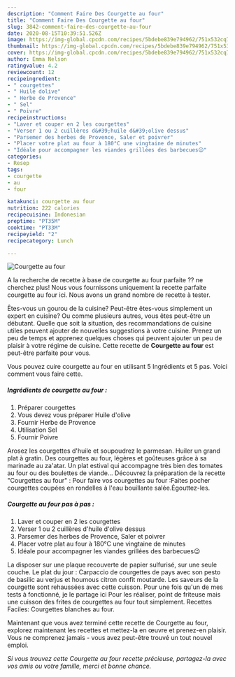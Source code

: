```yaml
---
description: "Comment Faire Des Courgette au four"
title: "Comment Faire Des Courgette au four"
slug: 3842-comment-faire-des-courgette-au-four
date: 2020-08-15T10:39:51.526Z
image: https://img-global.cpcdn.com/recipes/5bdebe839e794962/751x532cq70/courgette-au-four-photo-principale-de-la-recette.jpg
thumbnail: https://img-global.cpcdn.com/recipes/5bdebe839e794962/751x532cq70/courgette-au-four-photo-principale-de-la-recette.jpg
cover: https://img-global.cpcdn.com/recipes/5bdebe839e794962/751x532cq70/courgette-au-four-photo-principale-de-la-recette.jpg
author: Emma Nelson
ratingvalue: 4.2
reviewcount: 12
recipeingredient:
- " courgettes"
- " Huile dolive"
- " Herbe de Provence"
- " Sel"
- " Poivre"
recipeinstructions:
- "Laver et couper en 2 les courgettes"
- "Verser 1 ou 2 cuillères d&#39;huile d&#39;olive dessus"
- "Parsemer des herbes de Provence, Saler et poivrer"
- "Placer votre plat au four à 180°C une vingtaine de minutes"
- "Idéale pour accompagner les viandes grillées des barbecues😉"
categories:
- Resep
tags:
- courgette
- au
- four

katakunci: courgette au four 
nutrition: 222 calories
recipecuisine: Indonesian
preptime: "PT35M"
cooktime: "PT33M"
recipeyield: "2"
recipecategory: Lunch

---
```



![Courgette au four](https://img-global.cpcdn.com/recipes/5bdebe839e794962/751x532cq70/courgette-au-four-photo-principale-de-la-recette.jpg)

A la recherche de recette à base de courgette au four parfaite ?? ne cherchez plus! Nous vous fournissons uniquement la recette parfaite courgette au four ici. Nous avons un grand nombre de recette à tester.

Êtes-vous un gourou de la cuisine? Peut-être êtes-vous simplement un expert en cuisine? Ou comme plusieurs autres, vous êtes peut-être un débutant. Quelle que soit la situation, des recommandations de cuisine utiles peuvent ajouter de nouvelles suggestions à votre cuisine. Prenez un peu de temps et apprenez quelques choses qui peuvent ajouter un peu de plaisir à votre régime de cuisine. Cette recette de <strong> Courgette au four </strong> est peut-être parfaite pour vous.

<!--inarticleads1-->

Vous pouvez cuire courgette au four en utilisant 5 Ingrédients et 5 pas. Voici comment vous faire cette.

##### Ingrédients de courgette au four :

1. Préparer  courgettes
1. Vous devez vous préparer  Huile d&#39;olive
1. Fournir  Herbe de Provence
1. Utilisation  Sel
1. Fournir  Poivre


Arosez les courgettes d&#39;huile et soupoudrez le parmesan. Huiler un grand plat à gratin. Des courgettes au four, légères et goûteuses grâce à sa marinade au za&#39;atar. Un plat estival qui accompagne très bien des tomates au four ou des boulettes de viande… Découvrez la préparation de la recette &#34;Courgettes au four&#34; : Pour faire vos courgettes au four :Faites pocher courgettes coupées en rondelles à l&#39;eau bouillante salée.Égouttez-les. 

<!--inarticleads2-->

##### Courgette au four pas à pas :

1. Laver et couper en 2 les courgettes
1. Verser 1 ou 2 cuillères d&#39;huile d&#39;olive dessus
1. Parsemer des herbes de Provence, Saler et poivrer
1. Placer votre plat au four à 180°C une vingtaine de minutes
1. Idéale pour accompagner les viandes grillées des barbecues😉


La disposer sur une plaque recouverte de papier sulfurisé, sur une seule couche. Le plat du jour : Carpaccio de courgettes de pays avec son pesto de basilic au verjus et houmous citron confit moutarde. Les saveurs de la courgette sont rehaussées avec cette cuisson. Pour une fois qu&#39;un de mes tests à fonctionné, je le partage ici Pour les réaliser, point de friteuse mais une cuisson des frites de courgettes au four tout simplement. Recettes Faciles: Courgettes blanches au four. 

<!--inarticleads1-->

<p>
Maintenant que vous avez terminé cette recette de Courgette au four, explorez maintenant les recettes et mettez-la en œuvre et prenez-en plaisir. Vous ne comprenez jamais - vous avez peut-être trouvé un tout nouvel emploi.
</p>

<p>
<i>Si vous trouvez cette Courgette au four recette précieuse, partagez-la avec vos amis ou votre famille, merci et bonne chance.</i>
</p>
